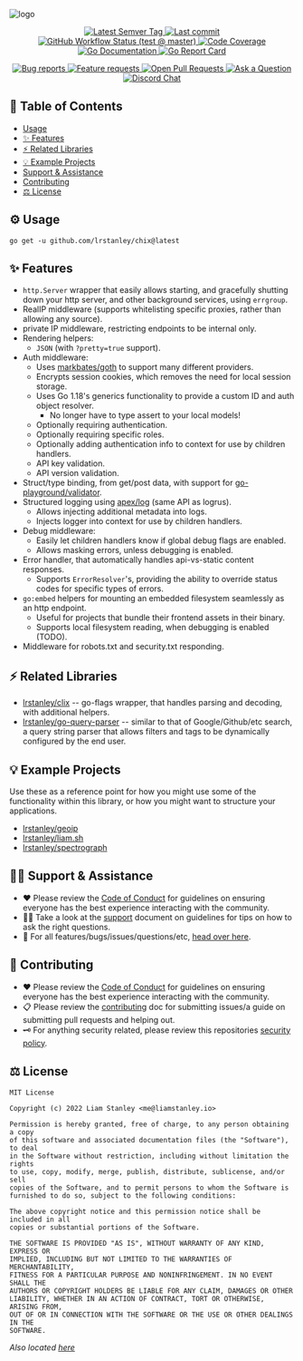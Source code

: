 <!-- template:define:options
{
  "nodescription": true
}
-->
![logo](https://liam.sh/-/gh/svg/lrstanley/chix?icon=logos%3Ago&icon.height=65&layout=left&font=1.1&icon.color=rgba%280%2C+0%2C+0%2C+1%29)

<!-- template:begin:header -->
<!-- do not edit anything in this "template" block, its auto-generated -->

<p align="center">
  <a href="https://github.com/lrstanley/chix/tags">
    <img title="Latest Semver Tag" src="https://img.shields.io/github/v/tag/lrstanley/chix?style=flat-square">
  </a>
  <a href="https://github.com/lrstanley/chix/commits/master">
    <img title="Last commit" src="https://img.shields.io/github/last-commit/lrstanley/chix?style=flat-square">
  </a>



  <a href="https://github.com/lrstanley/chix/actions?query=workflow%3Atest+event%3Apush">
    <img title="GitHub Workflow Status (test @ master)" src="https://img.shields.io/github/actions/workflow/status/lrstanley/chix/test.yml?branch=master&label=test&style=flat-square">
  </a>

  <a href="https://codecov.io/gh/lrstanley/chix">
    <img title="Code Coverage" src="https://img.shields.io/codecov/c/github/lrstanley/chix/master?style=flat-square">
  </a>

  <a href="https://pkg.go.dev/github.com/lrstanley/chix">
    <img title="Go Documentation" src="https://pkg.go.dev/badge/github.com/lrstanley/chix?style=flat-square">
  </a>
  <a href="https://goreportcard.com/report/github.com/lrstanley/chix">
    <img title="Go Report Card" src="https://goreportcard.com/badge/github.com/lrstanley/chix?style=flat-square">
  </a>
</p>
<p align="center">
  <a href="https://github.com/lrstanley/chix/issues?q=is:open+is:issue+label:bug">
    <img title="Bug reports" src="https://img.shields.io/github/issues/lrstanley/chix/bug?label=issues&style=flat-square">
  </a>
  <a href="https://github.com/lrstanley/chix/issues?q=is:open+is:issue+label:enhancement">
    <img title="Feature requests" src="https://img.shields.io/github/issues/lrstanley/chix/enhancement?label=feature%20requests&style=flat-square">
  </a>
  <a href="https://github.com/lrstanley/chix/pulls">
    <img title="Open Pull Requests" src="https://img.shields.io/github/issues-pr/lrstanley/chix?label=prs&style=flat-square">
  </a>
  <a href="https://github.com/lrstanley/chix/discussions/new?category=q-a">
    <img title="Ask a Question" src="https://img.shields.io/badge/support-ask_a_question!-blue?style=flat-square">
  </a>
  <a href="https://liam.sh/chat"><img src="https://img.shields.io/badge/discord-bytecord-blue.svg?style=flat-square" title="Discord Chat"></a>
</p>
<!-- template:end:header -->

<!-- template:begin:toc -->
<!-- do not edit anything in this "template" block, its auto-generated -->
## :link: Table of Contents

  - [Usage](#gear-usage)
  - [✨ Features](#sparkles-features)
  - [⚡ Related Libraries](#zap-related-libraries)
  - [💡 Example Projects](#bulb-example-projects)
  - [Support &amp; Assistance](#raising_hand_man-support--assistance)
  - [Contributing](#handshake-contributing)
  - [⚖️ License](#balance_scale-license)
<!-- template:end:toc -->

## :gear: Usage

<!-- template:begin:goget -->
<!-- do not edit anything in this "template" block, its auto-generated -->
```console
go get -u github.com/lrstanley/chix@latest
```
<!-- template:end:goget -->

## :sparkles: Features

- `http.Server` wrapper that easily allows starting, and gracefully shutting
  down your http server, and other background services, using `errgroup`.
- RealIP middleware (supports whitelisting specific proxies, rather than allowing
  any source).
- private IP middleware, restricting endpoints to be internal only.
- Rendering helpers:
  - `JSON` (with `?pretty=true` support).
- Auth middleware:
  - Uses [markbates/goth](https://github.com/markbates/goth) to support many
    different providers.
  - Encrypts session cookies, which removes the need for local session storage.
  - Uses Go 1.18's generics functionality to provide a custom ID and auth object
    resolver.
    - No longer have to type assert to your local models!
  - Optionally requiring authentication.
  - Optionally requiring specific roles.
  - Optionally adding authentication info to context for use by children handlers.
  - API key validation.
  - API version validation.
- Struct/type binding, from get/post data, with support for [go-playground/validator](https://github.com/go-playground/validator).
- Structured logging using [apex/log](https://github.com/apex/log) (same API
  as logrus).
  - Allows injecting additional metadata into logs.
  - Injects logger into context for use by children handlers.
- Debug middleware:
  - Easily let children handlers know if global debug flags are enabled.
  - Allows masking errors, unless debugging is enabled.
- Error handler, that automatically handles api-vs-static content responses.
  - Supports `ErrorResolver`'s, providing the ability to override status codes
    for specific types of errors.
- `go:embed` helpers for mounting an embedded filesystem seamlessly as an http
  endpoint.
  - Useful for projects that bundle their frontend assets in their binary.
  - Supports local filesystem reading, when debugging is enabled (TODO).
- Middleware for robots.txt and security.txt responding.

## :zap: Related Libraries

- [lrstanley/clix](https://github.com/lrstanley/clix) -- go-flags wrapper, that
  handles parsing and decoding, with additional helpers.
- [lrstanley/go-query-parser](https://github.com/lrstanley/go-queryparser) -- similar
  to that of Google/Github/etc search, a query string parser that allows filters
  and tags to be dynamically configured by the end user.

## :bulb: Example Projects

Use these as a reference point for how you might use some of the functionality within
this library, or how you might want to structure your applications.

- [lrstanley/geoip](https://github.com/lrstanley/geoip)
- [lrstanley/liam.sh](https://github.com/lrstanley/liam.sh)
- [lrstanley/spectrograph](https://github.com/lrstanley/spectrograph)

<!-- template:begin:support -->
<!-- do not edit anything in this "template" block, its auto-generated -->
## :raising_hand_man: Support & Assistance

* :heart: Please review the [Code of Conduct](.github/CODE_OF_CONDUCT.md) for
     guidelines on ensuring everyone has the best experience interacting with
     the community.
* :raising_hand_man: Take a look at the [support](.github/SUPPORT.md) document on
     guidelines for tips on how to ask the right questions.
* :lady_beetle: For all features/bugs/issues/questions/etc, [head over here](https://github.com/lrstanley/chix/issues/new/choose).
<!-- template:end:support -->

<!-- template:begin:contributing -->
<!-- do not edit anything in this "template" block, its auto-generated -->
## :handshake: Contributing

* :heart: Please review the [Code of Conduct](.github/CODE_OF_CONDUCT.md) for guidelines
     on ensuring everyone has the best experience interacting with the
    community.
* :clipboard: Please review the [contributing](.github/CONTRIBUTING.md) doc for submitting
     issues/a guide on submitting pull requests and helping out.
* :old_key: For anything security related, please review this repositories [security policy](https://github.com/lrstanley/chix/security/policy).
<!-- template:end:contributing -->

<!-- template:begin:license -->
<!-- do not edit anything in this "template" block, its auto-generated -->
## :balance_scale: License

```
MIT License

Copyright (c) 2022 Liam Stanley <me@liamstanley.io>

Permission is hereby granted, free of charge, to any person obtaining a copy
of this software and associated documentation files (the "Software"), to deal
in the Software without restriction, including without limitation the rights
to use, copy, modify, merge, publish, distribute, sublicense, and/or sell
copies of the Software, and to permit persons to whom the Software is
furnished to do so, subject to the following conditions:

The above copyright notice and this permission notice shall be included in all
copies or substantial portions of the Software.

THE SOFTWARE IS PROVIDED "AS IS", WITHOUT WARRANTY OF ANY KIND, EXPRESS OR
IMPLIED, INCLUDING BUT NOT LIMITED TO THE WARRANTIES OF MERCHANTABILITY,
FITNESS FOR A PARTICULAR PURPOSE AND NONINFRINGEMENT. IN NO EVENT SHALL THE
AUTHORS OR COPYRIGHT HOLDERS BE LIABLE FOR ANY CLAIM, DAMAGES OR OTHER
LIABILITY, WHETHER IN AN ACTION OF CONTRACT, TORT OR OTHERWISE, ARISING FROM,
OUT OF OR IN CONNECTION WITH THE SOFTWARE OR THE USE OR OTHER DEALINGS IN THE
SOFTWARE.
```

_Also located [here](LICENSE)_
<!-- template:end:license -->
